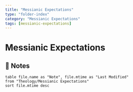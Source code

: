 ```yaml
---
title: "Messianic Expectations"
type: "folder-index"
category: "Messianic Expectations"
tags: [messianic-expectations]
---
```


# Messianic Expectations

## 📄 Notes
```dataview
table file.name as "Note", file.mtime as "Last Modified"
from "Theology/Messianic Expectations"
sort file.mtime desc
```
